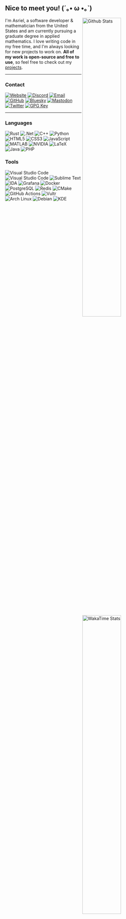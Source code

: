 ## Nice to meet you! (´｡• ω •｡`)


<picture>
  <source
    srcset="https://github-readme-stats.vercel.app/api?username=WorkingRobot&include_all_commits=true&show_icons=true&theme=dracula&hide_border=true"
    media="(prefers-color-scheme: dark)"
  />
  <source
    srcset="https://github-readme-stats.vercel.app/api?username=WorkingRobot&include_all_commits=true&show_icons=true&theme=rose"
    media="(prefers-color-scheme: light), (prefers-color-scheme: no-preference)"
  />
  <img align="right" alt="Github Stats" width="50%" src="https://github-readme-stats.vercel.app/api?username=WorkingRobot&include_all_commits=true&show_icons=true&theme=dracula">
</picture>
<picture>
  <source
    srcset="https://github-readme-stats.vercel.app/api/wakatime?username=WorkingRobot&langs_count=10&theme=dracula&hide_border=true"
    media="(prefers-color-scheme: dark)"
  />
  <source
    srcset="https://github-readme-stats.vercel.app/api/wakatime?username=WorkingRobot&langs_count=10&theme=rose"
    media="(prefers-color-scheme: light), (prefers-color-scheme: no-preference)"
  />
  <img align="right" alt="WakaTime Stats" width="50%" src="https://github-readme-stats.vercel.app/api/wakatime?username=WorkingRobot&langs_count=10&theme=dracula&hide_border=true">
</picture>
<picture>
  <img title="View Count" align="right" alt="View Count" width="50%" src="https://moe.tans.fun/@WorkingRobot?name=WorkingRobot&theme=miku&padding=5&offset=0&align=center&scale=1&pixelated=1&darkmode=auto">
</picture>
<a title="Open in Spotify" href="https://spotify-github-profile.kittinanx.com/api/view?uid=7vgcmilltkpf5j3vjgxez27sf&redirect=true">
  <img align="right" alt="Currently playing on Spotify" width="50%" src="https://spotify-github-profile.kittinanx.com/api/view?uid=7vgcmilltkpf5j3vjgxez27sf&cover_image=true&theme=novatorem&show_offline=true&interchange=false&bar_color_cover=true">
</a>

I'm Asriel, a software developer & mathematician from the United States and am currently pursuing a graduate degree in applied mathematics. I love writing code in my free time, and I'm always looking for new projects to work on. **All of my work is open-source and free to use**, so feel free to check out my [projects](https://github.com/WorkingRobot?tab=repositories).

---

### Contact

[![Website](https://custom-icon-badges.demolab.com/badge/camora.dev-gray?style=for-the-badge&label=Website&labelColor=teal&logo=globe2)](https://camora.dev)
[![Discord](https://img.shields.io/badge/camora.-gray?style=for-the-badge&logo=Discord&logoColor=white&label=Discord&labelColor=%235865F2)](https://discord.com/users/246746545561665537)
[![Email](https://img.shields.io/badge/asriel@camora.dev-gray.svg?style=for-the-badge&logo=gmail&label=Email&logoColor=white&labelColor=%23c14438)](mailto:asriel@camora.dev)
[![GitHub](https://img.shields.io/badge/WorkingRobot-gray.svg?style=for-the-badge&logo=github&label=Github&logoColor=white&labelColor=%23121011)](https://github.com/WorkingRobot)
[![Bluesky](https://img.shields.io/badge/asriel.camora.dev-gray?style=for-the-badge&label=Bluesky&logo=Bluesky&logoColor=white&labelColor=%230285FF)](https://bsky.app/profile/asriel.camora.dev)
[![Mastodon](https://img.shields.io/badge/@asriel.camora.dev-gray?style=for-the-badge&label=Mastodon&logo=mastodon&logoColor=white&labelColor=%232B90D9)](https://mstdn.camora.dev/@asriel)
[![Twitter](https://custom-icon-badges.demolab.com/badge/Asriel__Dev-gray.svg?style=for-the-badge&label=Twitter&labelColor=%231DA1F2&logo=twitter2)](https://twitter.com/Asriel_Dev)
[![GPG Key](https://custom-icon-badges.demolab.com/badge/CE7C326BD1B3CB1D-gray.svg?style=for-the-badge&label=GPG%20Key&labelColor=%231581C3&logo=gpg&logoColor=white)](https://camora.dev/public.gpg)

---

### Languages

![Rust](https://img.shields.io/badge/rust-%231D1D1B?style=for-the-badge&logo=rust&logoColor=white)
![.Net](https://img.shields.io/badge/C%23-5C2D91?style=for-the-badge&logo=.net&logoColor=white)
![C++](https://img.shields.io/badge/C++-%2300599C?style=for-the-badge&logo=c%2B%2B&logoColor=white)
![Python](https://img.shields.io/badge/python-3670A0?style=for-the-badge&logo=python&logoColor=ffdd54)
![HTML5](https://img.shields.io/badge/html-%23E34F26.svg?style=for-the-badge&logo=html5&logoColor=white) ![CSS3](https://img.shields.io/badge/css-%231572B6.svg?style=for-the-badge&logo=css3&logoColor=white) ![JavaScript](https://img.shields.io/badge/javascript-%23323330.svg?style=for-the-badge&logo=javascript&logoColor=%23F7DF1E)
![MATLAB](https://custom-icon-badges.demolab.com/badge/matlab-%23004b87.svg?style=for-the-badge&logo=matlab-duo)
![NVIDIA](https://img.shields.io/badge/cuda-000000.svg?style=for-the-badge&logo=nVIDIA&logoColor=green)
![LaTeX](https://custom-icon-badges.demolab.com/badge/LaTeX-008080?style=for-the-badge&logo=tex&logoColor=white)
![Java](https://img.shields.io/badge/java-%23ED8B00.svg?style=for-the-badge&logo=openjdk&logoColor=white)
![PHP](https://img.shields.io/badge/php-%23777BB4.svg?style=for-the-badge&logo=php&logoColor=white)

### Tools

![Visual Studio Code](https://custom-icon-badges.demolab.com/badge/Visual%20Studio-5C2D91.svg?style=for-the-badge&logo=visual-studio&logoColor=white)
![Visual Studio Code](https://custom-icon-badges.demolab.com/badge/Visual%20Studio%20Code-0078d7.svg?style=for-the-badge&logo=vsc&logoColor=white)
![Sublime Text](https://img.shields.io/badge/sublime_text-%234C4C4C.svg?style=for-the-badge&logo=sublime-text&logoColor=%23FF9800)
![IDA](https://custom-icon-badges.demolab.com/badge/IDA-gray?style=for-the-badge&logoColor=white&logo=ida)
![Grafana](https://img.shields.io/badge/Grafana-F46800?style=for-the-badge&logo=grafana&logoColor=white)
![Docker](https://img.shields.io/badge/Docker-2496ED?style=for-the-badge&logo=docker&logoColor=white)
![PostgreSQL](https://img.shields.io/badge/PostgreSQL-316192?style=for-the-badge&logo=postgresql&logoColor=white)
![Redis](https://img.shields.io/badge/Redis-DC382D?style=for-the-badge&logo=redis&logoColor=white)
![CMake](https://img.shields.io/badge/CMake-064F8C?style=for-the-badge&logo=cmake&logoColor=white)
![GitHub Actions](https://img.shields.io/badge/GitHub_Actions-2088FF?style=for-the-badge&logo=github-actions&logoColor=white)
![Vultr](https://img.shields.io/badge/Vultr-007BFC.svg?style=for-the-badge&logo=vultr)
![Arch Linux](https://img.shields.io/badge/Arch_Linux-1793D1?style=for-the-badge&logo=arch-linux&logoColor=white)
![Debian](https://img.shields.io/badge/Debian-D70A53?style=for-the-badge&logo=debian&logoColor=white)
![KDE](https://img.shields.io/badge/KDE%20Plasma-1D99F3?style=for-the-badge&logo=kde&logoColor=white)
